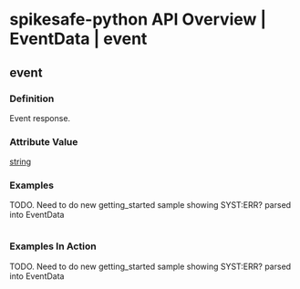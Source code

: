 # spikesafe-python API Overview | EventData | event

## event

### Definition
Event response.

### Attribute Value
[string](https://docs.python.org/3/library/string.html)  

### Examples
TODO. Need to do new getting_started sample showing SYST:ERR? parsed into EventData
```
```

### Examples In Action
TODO. Need to do new getting_started sample showing SYST:ERR? parsed into EventData